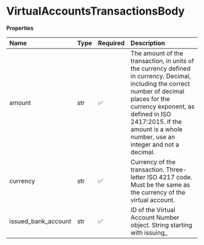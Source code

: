 # VirtualAccountsTransactionsBody

**Properties**

| Name                | Type | Required | Description                                                                                                                                                                                                                                                     |
| :------------------ | :--- | :------- | :-------------------------------------------------------------------------------------------------------------------------------------------------------------------------------------------------------------------------------------------------------------- |
| amount              | str  | ✅       | The amount of the transaction, in units of the currency defined in currency. Decimal, including the correct number of decimal places for the currency exponent, as defined in ISO 2417:2015. If the amount is a whole number, use an integer and not a decimal. |
| currency            | str  | ✅       | Currency of the transaction. Three-letter ISO 4217 code. Must be the same as the currency of the virtual account.                                                                                                                                               |
| issued_bank_account | str  | ✅       | ID of the Virtual Account Number object. String starting with issuing\_                                                                                                                                                                                         |
